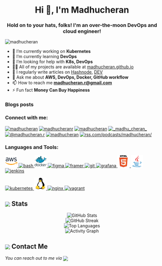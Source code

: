 <h1 align="center">Hi 👋, I'm Madhucheran</h1>
<h3 align="center">Hold on to your hats, folks! I'm an over-the-moon DevOps and cloud engineer!</h3>

<p align="left"> <img src="https://komarev.com/ghpvc/?username=madhucheran&label=Profile%20views&color=0e75b6&style=flat" alt="madhucheran" /> </p>

- 🔭 I’m currently working on **Kubernetes**
- 🌱 I’m currently learning **DevOps**
- 🤝 I’m looking for help with **K8s, DevOps**
- 👨‍💻 All of my projects are available at [madhucheran.github.io](https://madhucheran.github.io)
- 📝 I regularly write articles on [Hashnode](https://hashnode.com/@madhucheran), [DEV](https://dev.to/madhucheran)
- 💬 Ask me about **AWS, DevOps, Docker, GitHub workflow**
- 📫 How to reach me **madhucheran.r@gmail.com**
- ⚡ Fun fact **Money Can Buy Happiness**

### Blogs posts
<!-- BLOG-POST-LIST:START -->
<!-- BLOG-POST-LIST:END -->

<h3 align="left">Connect with me:</h3>
<p align="left">
  <a href="https://dev.to/madhucheran" target="blank"><img align="center" src="https://res.cloudinary.com/practicaldev/image/fetch/s--oRJctm5T--/c_limit%2Cf_auto%2Cfl_progressive%2Cq_66%2Cw_880/https://dev-to-uploads.s3.amazonaws.com/i/ow81dc1olanqq6kfefxl.gif" alt="madhucheran" height="50" width="50" /></a>
  <a href="https://twitter.com/madhucheranr" target="blank"><img align="center" src="https://media3.giphy.com/media/v1.Y2lkPTc5MGI3NjExMjc0YTJ0ZjJ2M2tiZHFlMjBnenVidXZpeXBlZTM1M3ZwcTV5aTZlcSZlcD12MV9pbnRlcm5hbF9naWZfYnlfaWQmY3Q9Zw/KDGLRKwIMVXV5XLieP/giphy.webp" alt="madhucheranr" height="50" width="50" /></a>
  <a href="https://linkedin.com/in/madhucheran" target="blank"><img align="center" src="https://i.pinimg.com/originals/de/b4/6f/deb46f02a59e3b3a2aa58fac16290d63.gif" alt="madhucheran" height="50" width="50" /></a>
  <a href="https://instagram.com/_madhu_cheran_" target="blank"><img align="center" src="https://i.pinimg.com/originals/2c/09/4d/2c094d32daf5a9079a09588004319274.gif" alt="_madhu_cheran_" height="50" width="50" /></a>
  <a href="https://medium.com/@madhucheran.r" target="blank"><img align="center" src="https://www.kikkidu.com/wp-content/uploads/2020/10/BeeHome-Animation.gif" alt="@madhucheran.r" height="50" width="50" /></a>
  <a href="https://www.leetcode.com/madhucheran" target="blank"><img align="center" src="https://cdn.iconscout.com/icon/free/png-256/free-leetcode-3550772-2970357.png" alt="madhucheran" height="50" width="50" /></a>
  <a href="https://rss.com/podcasts/madhucheran/" target="blank"><img align="center" src="https://media2.giphy.com/media/v1.Y2lkPTc5MGI3NjExN3JwY3h6bnhuNXY3OXpienhldDBoYTRjYXQ2cnF6ZW9obHc3aHN0NiZlcD12MV9pbnRlcm5hbF9naWZfYnlfaWQmY3Q9cw/bOZ7nMX7aZcjbY0qSP/giphy.webp" alt="rss.com/podcasts/madhucheran/" height="50" width="50" /></a>
</p>

<h3 align="left">Languages and Tools:</h3>
<p align="left">
  <a href="https://aws.amazon.com" target="_blank" rel="noreferrer">
    <img src="https://raw.githubusercontent.com/devicons/devicon/master/icons/amazonwebservices/amazonwebservices-original-wordmark.svg" alt="aws" width="40" height="40"/>
  </a>
  <a href="https://www.gnu.org/software/bash/" target="_blank" rel="noreferrer">
    <img src="https://www.vectorlogo.zone/logos/gnu_bash/gnu_bash-icon.svg" alt="bash" width="40" height="40"/>
  </a>
  <a href="https://www.docker.com/" target="_blank" rel="noreferrer">
    <img src="https://raw.githubusercontent.com/devicons/devicon/master/icons/docker/docker-original-wordmark.svg" alt="docker" width="40" height="40"/>
  </a>
  <a href="https://www.figma.com/" target="_blank" rel="noreferrer">
    <img src="https://www.vectorlogo.zone/logos/figma/figma-icon.svg" alt="figma" width="40" height="40"/>
  </a>
  <a href="https://www.framer.com/" target="_blank" rel="noreferrer">
    <img src="https://www.vectorlogo.zone/logos/framer/framer-icon.svg" alt="framer" width="40" height="40"/>
  </a>
  <a href="https://git-scm.com/" target="_blank" rel="noreferrer">
    <img src="https://www.vectorlogo.zone/logos/git-scm/git-scm-icon.svg" alt="git" width="40" height="40"/>
  </a>
  <a href="https://grafana.com" target="_blank" rel="noreferrer">
    <img src="https://www.vectorlogo.zone/logos/grafana/grafana-icon.svg" alt="grafana" width="40" height="40"/>
  </a>
  <a href="https://www.w3.org/html/" target="_blank" rel="noreferrer">
    <img src="https://raw.githubusercontent.com/devicons/devicon/master/icons/html5/html5-original-wordmark.svg" alt="html5" width="40" height="40"/>
  </a>
  <a href="https://www.java.com" target="_blank" rel="noreferrer">
    <img src="https://raw.githubusercontent.com/devicons/devicon/master/icons/java/java-original.svg" alt="java" width="40" height="40"/>
  </a>
  <a href="https://www.jenkins.io" target="_blank" rel="noreferrer">
    <img src="https://www.vectorlogo.zone/logos/jenkins/jenkins-icon.svg" alt="jenkins" width="40" height="40"/><p></p>
  </a>
  <a href="https://kubernetes.io" target="_blank" rel="noreferrer">
    <img src="https://www.vectorlogo.zone/logos/kubernetes/kubernetes-icon.svg" alt="kubernetes" width="40" height="40"/>
  </a>
  <a href="https://www.linux.org/" target="_blank" rel="noreferrer">
    <img src="https://raw.githubusercontent.com/devicons/devicon/master/icons/linux/linux-original.svg" alt="linux" width="40" height="40"/>
  </a>
  <a href="https://www.nginx.com" target="_blank" rel="noreferrer">
    <img src="https://media3.giphy.com/avatars/Neogrips/FiQWa3uFqXM0.gif" alt="nginx" width="60" height="60"/>
  </a>
  <a href="https://www.vagrantup.com/" target="_blank" rel="noreferrer">
    <img src="https://www.vectorlogo.zone/logos/vagrantup/vagrantup-icon.svg" alt="vagrant" width="50" height="40"/>
  </a>
</p>

  <summary><h2><img align="center" src="https://github.com/[madhucheran]/[madhucheran]/blob/main/icons/stats.gif" width="32"/> Stats</h2></summary>
  <div align="center">
    <img src="https://github-readme-stats.vercel.app/api?username=madhucheran&theme=tokyonight&hide_border=false&include_all_commits=true&count_private=false" alt="GitHub Stats" /><br/>
    <img src="https://github-readme-streak-stats.herokuapp.com/?user=madhucheran&theme=tokyonight&hide_border=false" alt="GitHub Streak" /><br/>
    <img src="https://github-readme-stats.vercel.app/api/top-langs/?username=madhucheran&theme=tokyonight&hide_border=false&include_all_commits=true&count_private=false&layout=compact" alt="Top Languages" /><br/>
    <img src="https://github-readme-activity-graph.vercel.app/graph?username=madhucheran&theme=tokyo-night" alt="Activity Graph" />
  </div>


  <summary><h2> <img align="center" src="https://cdn.dribbble.com/users/2113992/screenshots/14510264/media/37a62d305ca45e21f00f40adc9016b36.gif" width="37"/> Contact Me</h2></summary>
  <p>
    <i>You can reach out to me via</i>
    <a href="mailto:[madhucheran.r@gmail.com]">
      <img align="center" src="https://cdn.dribbble.com/users/2113992/screenshots/14510264/media/37a62d305ca45e21f00f40adc9016b36.gif" width="100"/>
    </a>
  </p>
